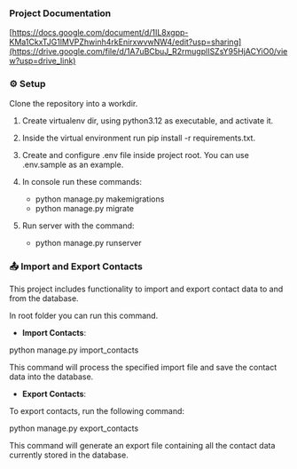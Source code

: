 ### Project Documentation
[https://docs.google.com/document/d/1IL8xgpp-KMa1CkxTJG1lMVPZhwinh4rkEnirxwvwNW4/edit?usp=sharing](https://drive.google.com/file/d/1A7uBCbuJ_R2rmugplISZsY95HjACYiO0/view?usp=drive_link)

### ⚙️ Setup

Clone the repository into a workdir.

1. Create virtualenv dir, using python3.12 as executable, and activate it.

2. Inside the virtual environment run pip install -r requirements.txt.

3. Create and configure .env file inside project root. You can use .env.sample as an example.

4. In console run these commands:
   - python manage.py makemigrations
   - python manage.py migrate

5. Run server with the command:
   - python manage.py runserver

###  📤 Import and Export Contacts

This project includes functionality to import and export contact data to and from the database. 

In root folder you can run this command.

   - <b>Import Contacts</b>:
   
   python manage.py import_contacts
   
   This command will process the specified import file and save the contact data into the database.

   - <b>Export Contacts</b>:
   
   To export contacts, run the following command:
   
   python manage.py export_contacts
   
   This command will generate an export file containing all the contact data currently stored in the database.
